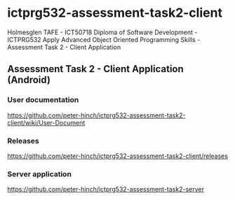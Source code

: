 # ictprg532-assessment-task2-client
Holmesglen TAFE - ICT50718 Diploma of Software Development - ICTPRG532 Apply Advanced Object Oriented Programming Skills - Assessment Task 2 - Client Application

## Assessment Task 2 - Client Application (Android)
### User documentation
https://github.com/peter-hinch/ictprg532-assessment-task2-client/wiki/User-Document
### Releases
https://github.com/peter-hinch/ictprg532-assessment-task2-client/releases
### Server application
https://github.com/peter-hinch/ictprg532-assessment-task2-server
